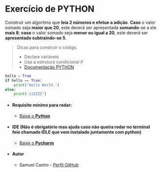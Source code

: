# Exercício de PYTHON

Construir um algoritmo que **leia 2 números e efetue a adição**. **Caso** o valor somado seja **maior que 20**, este deverá ser apresentada **somando**-se a ele **mais 8**; **caso** o valor somado seja **menor ou igual a 20**, este deverá ser **apresentado subtraindo-se 5**.

> Dicas para construir o código.
> * Declare variáveis
> * Use a estrutura condicional if
> * [Documentação PYTHON](https://docs.python.org/pt-br/3/tutorial/index.html)

``` python
hello = True
if hello == True:
    print('Hello World.')
else:
    print('zzZZZZ') 
```

- #### Requisito mínimo para rodar:
    -   [Baixe o **Python**](https://www.python.org/)

- #### IDE (Não é obrigatório mas ajuda caso não queira rodar no terminal feio chamado IDLE que vem instalado juntamente com python)
    -   [Baixe o **Pycharm**](https://www.jetbrains.com/pycharm/)

- #### Autor
    - Samuel Castro - [Perfil GitHub](https://github.com/samuelxcastro)